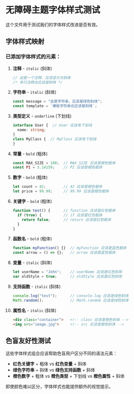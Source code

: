 # 无障碍主题字体样式测试

这个文件用于测试我们的字体样式改进是否有效。

## 字体样式映射

### 已添加字体样式的元素：

1. **注释** - `italic` (斜体)
   ```javascript
   // 这是一个注释，应该显示为斜体
   /* 多行注释也应该是斜体 */
   ```

2. **字符串** - `italic` (斜体)
   ```javascript
   const message = "这是字符串，应该是绿色斜体";
   const template = `模板字符串也应该是斜体`;
   ```

3. **类型定义** - `underline` (下划线)
   ```typescript
   interface User {  // User 应该有下划线
     name: string;
   }
   class MyClass {  // MyClass 应该有下划线
   }
   ```

4. **常量** - `bold` (粗体)
   ```javascript
   const MAX_SIZE = 100;  // MAX_SIZE 应该是橙色粗体
   const PI = 3.14159;    // PI 应该是橙色粗体
   ```

5. **数字** - `bold` (粗体)
   ```javascript
   let count = 42;        // 42 应该是橙色粗体
   let price = 99.99;     // 99.99 应该是橙色粗体
   ```

6. **关键字** - `bold` (粗体)
   ```javascript
   function test() {      // function 应该是红色粗体
     if (true) {          // if 应该是红色粗体
       return false;      // return 应该是红色粗体
     }
   }
   ```

7. **函数名** - `bold` (粗体)
   ```javascript
   function myFunction() {}  // myFunction 应该是蓝色粗体
   const arrow = () => {};   // arrow 应该是蓝色粗体
   ```

8. **变量** - `italic` (斜体)
   ```javascript
   let userName = "John";    // userName 应该是红色斜体
   var oldStyle = true;      // oldStyle 应该是红色斜体
   ```

9. **支持函数** - `italic` (斜体)
   ```javascript
   console.log("test");      // console.log 应该是绿色斜体
   Math.random();            // Math.random 应该是绿色斜体
   ```

10. **属性名** - `italic` (斜体)
    ```html
    <div class="container">   <!-- class 应该是橙色斜体 -->
    <img src="image.jpg">     <!-- src 应该是橙色斜体 -->
    ```

## 色盲友好性测试

这些字体样式组合应该帮助色盲用户区分不同的语法元素：

- **红色关键字** + 粗体 vs **红色变量** + 斜体
- **绿色字符串** + 斜体 vs **绿色支持函数** + 斜体  
- **橙色数字** + 粗体 vs **橙色类型** + 下划线 vs **橙色属性** + 斜体

即使颜色难以区分，字体样式也能提供额外的视觉提示。

